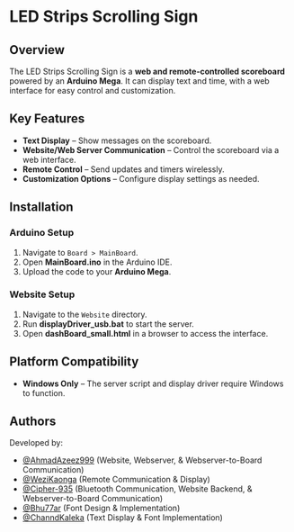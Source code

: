 # LED Strips Scrolling Sign

## Overview
The LED Strips Scrolling Sign is a **web and remote-controlled scoreboard** powered by an **Arduino Mega**. It can display text and time, with a web interface for easy control and customization.

## Key Features
- **Text Display** – Show messages on the scoreboard.
- **Website/Web Server Communication** – Control the scoreboard via a web interface.
- **Remote Control** – Send updates and timers wirelessly.
- **Customization Options** – Configure display settings as needed.

## Installation
### **Arduino Setup**
1. Navigate to `Board > MainBoard`.
2. Open **MainBoard.ino** in the Arduino IDE.
3. Upload the code to your **Arduino Mega**.

### **Website Setup**
1. Navigate to the `Website` directory.
2. Run **displayDriver_usb.bat** to start the server.
3. Open **dashBoard_small.html** in a browser to access the interface.

## Platform Compatibility
- **Windows Only** – The server script and display driver require Windows to function.

## Authors
Developed by:
- [@AhmadAzeez999](https://github.com/AhmadAzeez999) (Website, Webserver, & Webserver-to-Board Communication)
- [@WeziKaonga](https://github.com/WeziKaonga) (Remote Communication & Display)
- [@Cipher-935](https://github.com/Cipher-935) (Bluetooth Communication, Website Backend, & Webserver-to-Board Communication)
- [@Bhu77ar](https://github.com/Bhu77ar) (Font Design & Implementation)
- [@ChanndKaleka](https://github.com/ChanndKaleka) (Text Display & Font Implementation)

